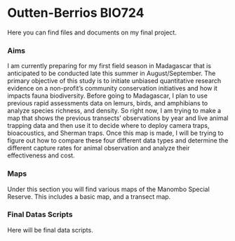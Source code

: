 # Outten-Berrios BIO724
 Here you can find files and documents on my final project.

 ### Aims
I am currently preparing for my first field season in Madagascar that is anticipated to be conducted late this summer in August/September. The primary objective of this study is to initiate unbiased quantitative research evidence on a non-profit’s community conservation initiatives and how it impacts fauna biodiversity. Before going to Madagascar, I plan to use previous rapid assessments data on lemurs, birds, and amphibians to analyze species richness, and density. So right now, I am trying to make a map that shows the previous transects’ observations by year and live animal trapping data and then use it to decide where to deploy camera traps, bioacoustics, and Sherman traps. Once this map is made, I will be trying to figure out how to compare these four different data types and determine the different capture rates for animal observation and analyze their effectiveness and cost. 
 

 ### Maps
 Under this section you will find various maps of the Manombo Special Reserve. This includes a basic map, and a transect map.

 ### Final Datas Scripts 
 Here will be final data scripts. 
